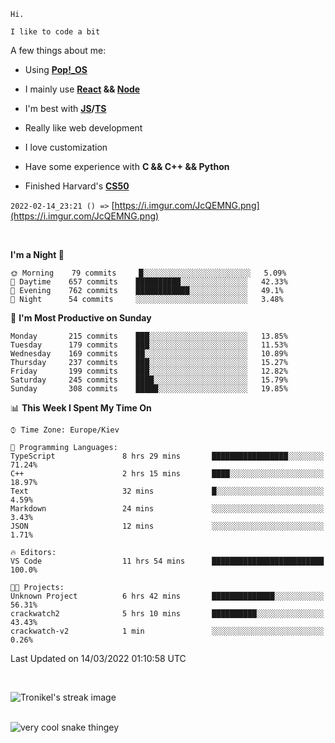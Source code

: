 ```
Hi.

I like to code a bit
```

A few things about me:

-   Using **[Pop!\_OS](https://pop.system76.com/)**

-   I mainly use **[React](https://reactjs.org/) && [Node](https://nodejs.org/en/)**

-   I'm best with **[JS](https://www.javascript.com/)/[TS](https://www.typescriptlang.org/)**

-   Really like web development

-   I love customization

-   Have some experience with **C && C++ && Python**

-   Finished Harvard's **[CS50](https://cs50.harvard.edu)**

`2022-02-14_23:21 () =>` [https://i.imgur.com/JcQEMNG.png](https://i.imgur.com/JcQEMNG.png)

<br>

<!--START_SECTION:waka-->
**I'm a Night 🦉** 

```text
🌞 Morning    79 commits     █░░░░░░░░░░░░░░░░░░░░░░░░   5.09% 
🌆 Daytime    657 commits    ██████████░░░░░░░░░░░░░░░   42.33% 
🌃 Evening    762 commits    ████████████░░░░░░░░░░░░░   49.1% 
🌙 Night      54 commits     ░░░░░░░░░░░░░░░░░░░░░░░░░   3.48%

```
📅 **I'm Most Productive on Sunday** 

```text
Monday       215 commits    ███░░░░░░░░░░░░░░░░░░░░░░   13.85% 
Tuesday      179 commits    ███░░░░░░░░░░░░░░░░░░░░░░   11.53% 
Wednesday    169 commits    ██░░░░░░░░░░░░░░░░░░░░░░░   10.89% 
Thursday     237 commits    ███░░░░░░░░░░░░░░░░░░░░░░   15.27% 
Friday       199 commits    ███░░░░░░░░░░░░░░░░░░░░░░   12.82% 
Saturday     245 commits    ████░░░░░░░░░░░░░░░░░░░░░   15.79% 
Sunday       308 commits    █████░░░░░░░░░░░░░░░░░░░░   19.85%

```


📊 **This Week I Spent My Time On** 

```text
⌚︎ Time Zone: Europe/Kiev

💬 Programming Languages: 
TypeScript               8 hrs 29 mins       █████████████████░░░░░░░░   71.24% 
C++                      2 hrs 15 mins       ████░░░░░░░░░░░░░░░░░░░░░   18.97% 
Text                     32 mins             █░░░░░░░░░░░░░░░░░░░░░░░░   4.59% 
Markdown                 24 mins             ░░░░░░░░░░░░░░░░░░░░░░░░░   3.43% 
JSON                     12 mins             ░░░░░░░░░░░░░░░░░░░░░░░░░   1.71%

🔥 Editors: 
VS Code                  11 hrs 54 mins      █████████████████████████   100.0%

🐱‍💻 Projects: 
Unknown Project          6 hrs 42 mins       ██████████████░░░░░░░░░░░   56.31% 
crackwatch2              5 hrs 10 mins       ██████████░░░░░░░░░░░░░░░   43.43% 
crackwatch-v2            1 min               ░░░░░░░░░░░░░░░░░░░░░░░░░   0.26%

```


 Last Updated on 14/03/2022 01:10:58 UTC
<!--END_SECTION:waka-->

<br>

<p><img align="center" src="https://github-readme-streak-stats.herokuapp.com/?user=Trunkelis&theme=dark" alt="Tronikel's streak image" /></p>

<br>

<img title="" src="https://raw.githubusercontent.com/Trunkelis/Trunkelis/output/github-contribution-grid-snake.svg" alt="very cool snake thingey" data-align="left">
